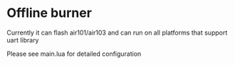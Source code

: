 # Offline burner

Currently it can flash air101/air103 and can run on all platforms that support uart library

Please see main.lua for detailed configuration

